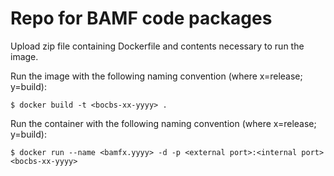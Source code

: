 # Repo for BAMF code packages

Upload zip file containing Dockerfile and contents necessary to run the image.

Run the image with the following naming convention (where x=release; y=build):
```
$ docker build -t <bocbs-xx-yyyy> .
```
Run the container with the following naming convention (where x=release; y=build):
```
$ docker run --name <bamfx.yyyy> -d -p <external port>:<internal port> <bocbs-xx-yyyy>
```
